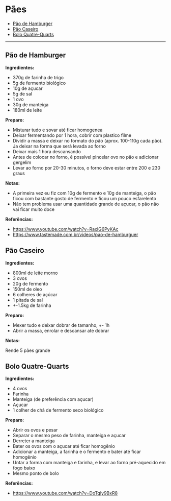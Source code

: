 # Pães

<!-- START doctoc generated TOC please keep comment here to allow auto update -->
<!-- DON'T EDIT THIS SECTION, INSTEAD RE-RUN doctoc TO UPDATE -->


- [Pão de Hamburger](#p%C3%A3o-de-hamburger)
- [Pão Caseiro](#p%C3%A3o-caseiro)
- [Bolo Quatre-Quarts](#bolo-quatre-quarts)

<!-- END doctoc generated TOC please keep comment here to allow auto update -->

---

## Pão de Hamburger

**Ingredientes:**

- 370g de farinha de trigo
- 5g de fermento biológico
- 10g de açucar
- 5g de sal
- 1 ovo
- 30g de manteiga
- 180ml de leite

**Preparo:**

- Misturar tudo e sovar até ficar homogenea
- Deixar fermentando por 1 hora, cobrir com plastico filme
- Dividir a massa e deixar no formato do pão (aprox. 100-110g cada pão). Ja deixar na forma que será levada ao forno
- Deixar mais 1 hora descansando
- Antes de colocar no forno, é possível pincelar ovo no pão e adicionar gergelim
- Levar ao forno por 20-30 minutos, o forno deve estar entre 200 e 230 graus

**Notas:**

- A primeira vez eu fiz com 10g de fermento e 10g de manteiga, o pão ficou com bastante gosto de fermento e ficou um pouco esfarelento
- Não tem problema usar uma quantidade grande de açucar, o pão não vai ficar muito doce

**Referências:**

- https://www.youtube.com/watch?v=RaxIG6PyKAc
- https://www.tastemade.com.br/videos/pao-de-hamburguer


## Pão Caseiro

**Ingredientes:**

- 800ml de leite morno
- 3 ovos
- 20g de fermento
- 150ml de oleo
- 6 colheres de açúcar
- 1 pitada de sal
- +-1.5kg de farinha

**Preparo:**

- Mexer tudo e deixar dobrar de tamanho, +- 1h
- Abrir a massa, enrolar e descansar ate dobrar

**Notas:**

Rende 5 pães grande


## Bolo Quatre-Quarts

**Ingredientes:**

- 4 ovos
- Farinha
- Manteiga (de preferência com açucar)
- Açucar
- 1 colher de chá de fermento seco biológico

**Preparo:**

- Abrir os ovos e pesar
- Separar o mesmo peso de farinha, manteiga e açucar
- Derreter a manteiga
- Bater os ovos com o açucar até ficar homogênio
- Adicionar a manteiga, a farinha e o fermento e bater até ficar homogênio
- Untar a forma com manteiga e farinha, e levar ao forno pré-aquecido em fogo baixo
- Mesmo ponto de bolo

**Referências:**

- https://www.youtube.com/watch?v=DoTqIy9BxR8
